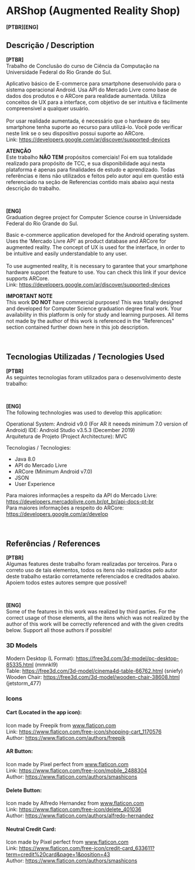 # ARShop (Augmented Reality Shop)

**[PTBR][ENG]**

## Descrição / Description

**[PTBR]**  <br/>
Trabalho de Conclusão do curso de Ciência da Computação na Universidade Federal do Rio Grande do Sul.

Aplicativo básico de E-commerce para smartphone desenvolvido para o sistema operacional Android. Usa API do Mercado Livre como 
base de dados dos produtos e o ARCore para realidade aumentada. Utiliza conceitos de UX para a interface, com objetivo de ser intuitiva 
e fácilmente compreensivel a qualquer usuário. 
<br/>
<br/>
Por usar realidade aumentada, é necessário que o hardware do seu smartphone tenha suporte ao recurso para utilizá-lo. Você pode verificar neste link se o seu 
dispositivo possui suporte ao ARCore.
<br/>
Link: https://developers.google.com/ar/discover/supported-devices
 
**ATENÇÃO** <br/>
Este trabalho **NÃO TEM** propósitos comerciais! Foi em sua totalidade realizado para propósito de TCC, e sua disponibilidade aqui
nesta plataforma é apenas para finalidades de estudo e aprendizado. Todas referências e itens não utilizados e feitos pelo autor aqui em questão
está referenciado na seção de Referencias contido mais abaixo aqui nesta descrição do trabalho.

<br/>

**[ENG]**  <br/>
Graduation degree project for Computer Science course in Universidade Federal do Rio Grande do Sul.

Basic e-commerce application developed for the Android operating system. Uses the 'Mercado Livre API' as
product database and ARCore for augmented reality. The concept of UX is used for the interface, in order to be intuitive
and easily understandable to any user.
<br/>
<br/>
To use augmented reality, it is necessary to garantee that your smartphone hardware support the feature to use. You can check this link if your
device supports ARCore.
<br/>
Link: https://developers.google.com/ar/discover/supported-devices

**IMPORTANT NOTE** <br/>
This work **DO NOT** have commercial purposes! This was totally designed and developed for Computer Science graduation degree final work. Your availability in
this platform is only for study and learning purposes. All items not made by the author of this work is referenced in the "References" section contained
further down here in this job description.

<br/>

## Tecnologias Utilizadas / Tecnologies Used

**[PTBR]**  <br/> 
As seguintes tecnologias foram utilizados para o desenvolvimento deste trabalho: <br/>

<br/>

**[ENG]**  <br/>
The following technologies was used to develop this application:

Operational System: Android v9.0 (For AR it neeeds minimum 7.0 version of Android)
IDE: Android Studio v3.5.3 (December 2019) <br/>
Arquitetura de Projeto (Project Architecture): MVC 


Tecnologias / Tecnologies:
- Java 8.0
- API do Mercado Livre
- ARCore (Minimum Android v7.0)
- JSON
- User Experience


Para maiores informações a respeito da API do Mercado Livre: https://developers.mercadolivre.com.br/pt_br/api-docs-pt-br <br/>
Para maiores informações a respeito do ARCore: https://developers.google.com/ar/develop

<br/>

## Referências / References


**[PTBR]**  <br/> 
Algumas features deste trabalho foram realizadas por terceiros. Para o correto uso de tais elementos, todos os itens não
realizados pelo autor deste trabalho estarão corretamente referenciados e creditados abaixo. Apoiem todos estes autores sempre que possível!

<br/>

**[ENG]**  <br/>
Some of the features in this work was realized by third parties. For the correct usage of those elements, all the itens which 
was not realized by the author of this work will be correctly referenced and with the given credits below. Support all
those authors if possible!

### 3D Models
Modern Desktop (L Format): https://free3d.com/3d-model/pc-desktop-85335.html (mmnkl9) <br/>
Table: https://free3d.com/3d-model/cinema4d-table-66762.html (sniefy) <br/>
Wooden Chair: https://free3d.com/3d-model/wooden-chair-38608.html (jetstorm_477)

### Icons

#### Cart (Located in the app icon): <br/>
Icon made by Freepik from www.flaticon.com <br/>
Link: https://www.flaticon.com/free-icon/shopping-cart_1170576 <br/>
Author: https://www.flaticon.com/authors/freepik

#### AR Button: <br/>
Icon made by Pixel perfect from www.flaticon.com <br/>
Link: https://www.flaticon.com/free-icon/mobile_2488304 <br/>
Author: https://www.flaticon.com/authors/smashicons
           
#### Delete Button: <br/>
Icon made by Alfredo Hernandez from www.flaticon.com <br/>
Link: https://www.flaticon.com/free-icon/delete_401036 <br/>
Author: https://www.flaticon.com/authors/alfredo-hernandez

#### Neutral Credit Card: <br/>
Icon made by Pixel perfect from www.flaticon.com <br/>
Link: https://www.flaticon.com/free-icon/credit-card_633611?term=credit%20card&page=1&position=43 <br/>
Author: https://www.flaticon.com/authors/smashicons
